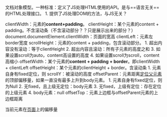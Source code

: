文档对象模型。一种标准：定义了JS处理HTML使用的API。是与==语言无关==的HTML处理接口。
	1. 提供了JS处理DOM的方法，与JS无关？

clientWidth：元素的**content+padding**。
clientHeight：某个元素的content + padding。不含滚动条（不含滚动部分？？只是展示出来的部分？）
	document.documentElement.clientWidth：页面的宽高
clientLeft：元素左border宽度
scrollHeight：元素的content + padding，包含滚动部分。
	1. 超出内容没有滚动：等于clientHeight
	2. 超出内容且滚动：所有子元素的高度之和
	3. 如果设置scroll为auto，content高设置的高度
	4. 如果设置scroll为scroll，content高缩小
offsetWidth：某个元素的**content + padding + border**。即clientWidth + clientLeft
offsetHeight：某个元素的clientHeight + border。含滚动条
	1. 元素自身有fixed定位，则
scrollY：被滚动的高度
offsetParent：元素距离<u>定位父元素</u>的顶部偏移量，如果一直没有最多上升到body元素。
	1. 元素自身有fixed定位，则为Null
	2. 无fixed，且上级无定位：body元素
	3. 无fixed，上级有定位：存在定位的上级元素
	4. body元素：null
offsetTop：元素上边框与offsetParent元素的上边框距离

当前元素在<u>页面</u>上的偏移量